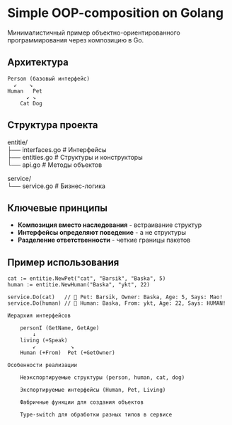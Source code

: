 # Simple OOP-composition on Golang

Минималистичный пример объектно-ориентированного программирования через композицию в Go.

## Архитектура
```
Person (базовый интерфейс) 
  ↙    ↘ 
Human   Pet 
      ↙ ↘ 
    Cat Dog
```

## Структура проекта

entitie/ <br>
├── interfaces.go # Интерфейсы <br>
├── entities.go # Структуры и конструкторы <br>
└── api.go # Методы объектов <br>

service/ <br>
└── service.go # Бизнес-логика <br>

## Ключевые принципы

- **Композиция вместо наследования** - встраивание структур
- **Интерфейсы определяют поведение** - а не структуры
- **Разделение ответственности** - четкие границы пакетов

## Пример использования

```
cat := entitie.NewPet("cat", "Barsik", "Baska", 5)
human := entitie.NewHuman("Baska", "ykt", 22)

service.Do(cat)   // 🐾 Pet: Barsik, Owner: Baska, Age: 5, Says: Mao!
service.Do(human) // 👨 Human: Baska, From: ykt, Age: 22, Says: HUMAN!

Иерархия интерфейсов

    personI (GetName, GetAge)
        ↓ 
    living (+Speak)
        ↙           ↘
    Human (+From)  Pet (+GetOwner)

Особенности реализации

    Неэкспортируемые структуры (person, human, cat, dog)

    Экспортируемые интерфейсы (Human, Pet, Living)

    Фабричные функции для создания объектов

    Type-switch для обработки разных типов в сервисе
```